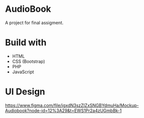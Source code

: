 # AudioBook
A project for final assigment.

# Build with
- HTML
- CSS (Bootstrap)
- PHP
- JavaScript

# UI Design
https://www.figma.com/file/jgxdN3szZIZxSNGBYdmuHa/Mockup-Audiobook?node-id=12%3A29&t=EWS1Pr2a4zUGmbBk-1
